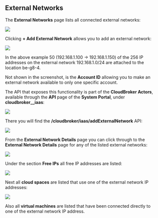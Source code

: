 ## External Networks

The **External Networks** page lists all connected external networks:

![](ExternalNetworks.png)

Clicking **+ Add External Network** allows you to add an external network:

![](AddExternalNetwork.png)

In the above example 50 (192.168.1.100 -> 192.168.1.150) of the 256 IP addresses on the external network 192.168.1.0/24 are attached to the location be-g8-4.

Not shown in the screenshot, is the **Account ID** allowing you to make an external network available to only one specific account.

The API that exposes this functionality is part of the **CloudBroker Actors**, available through the **API** page of the **System Portal**, under **cloudbroker__iaas**:

![](cloudbroker__iaas.png)

There you will find the **/cloudbroker/iaas/addExternalNetwork** API:

![](addExternalNetwork-API.png)

From the **External Network Details** page you can click through to the **External Network Details** page for any of the listed external networks:

![](ExternalNetworkDetails.png)

Under the section **Free IPs** all free IP addresses are listed:

![](FreeIPs.png)

Next all **cloud spaces** are listed that use one of the external network IP addresses:

![](CloudSpaces.png)

Also all **virtual machines** are listed that have been connected directly to one of the external network IP address.
